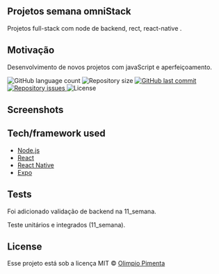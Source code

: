 ## Projetos semana omniStack
Projetos full-stack com <bold>node de backend, rect, react-native </bold>.

## Motivação
Desenvolvimento de novos projetos com javaScript e aperfeiçoamento.

  <img alt="GitHub language count" src="https://img.shields.io/github/languages/count/olimpiossdx/omniStack">

  <img alt="Repository size" src="https://img.shields.io/github/repo-size/olimpiossdx/omniStack">
  
  <a href="https://github.com/olimpiossdx/omniStack/commits/master">
    <img alt="GitHub last commit" src="https://img.shields.io/github/last-commit/olimpiossdx/omniStack">
  </a>

  <a href="https://github.com/Rocketseat/semana-omnistack-10/issues">
    <img alt="Repository issues" src="https://img.shields.io/github/issues/olimpiossdx/omniStack">
  </a>

  <img alt="License" src="https://img.shields.io/badge/license-MIT-brightgreen">

 
## Screenshots


## Tech/framework used

- [Node.js](https://nodejs.org/en/)
- [React](https://reactjs.org)
- [React Native](https://facebook.github.io/react-native/)
- [Expo](https://expo.io/)

## Tests
Foi adicionado validação de backend na 11_semana.

Teste unitários e integrados (11_semana).

## License
Esse projeto está sob a licença MIT © [Olimpio Pimenta](LICENSE.md)